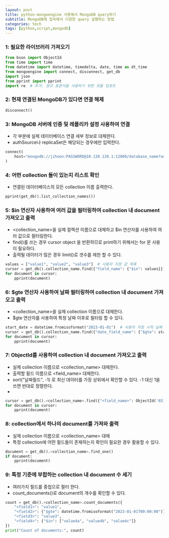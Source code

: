 ```yaml
---
layout: post
title: python-mongoengine 사용해서 MongoDB query하기
subtitle: MongoDB에 접속해서 다양한 query 실행하는 방법
categories: tech
tags: [python,script,mongodb]
---
```


### 1: 필요한 라이브러리 가져오기
```python
from bson import ObjectId
from time import time
from datetime import datetime, timedelta, date, time as dt_time
from mongoengine import connect, disconnect, get_db
import json
from pprint import pprint
import re  # 추가: 정규 표현식을 사용하기 위한 모듈 임포트
```

### 2: 현재 연결된 MongoDB가 있다면 연결 해제
```python
disconnect()
```

### 3: MongoDB 서버에 인증 및 레플리카 설정 사용하여 연결
- 각 부분에 실제 데이터베이스 연결 세부 정보로 대체한다.
- authSource나 replicaSet은 해당되는 경우에만 입력한다.
```python
connect(
    host="mongodb://jihoon:PASSWORD@10.120.120.1:12000/database_name?authSource=mongodbxxx&replicaSet=mdb-repl10"
)
```

### 4: 어떤 collection 들이 있는지 리스트 확인
- 연결된 데이터베이스의 모든 collection 이름 출력한다.
```python
pprint(get_db().list_collection_names())
```

### 5: $in 연산자 사용하여 여러 값을 필터링하여 collection 내 document 가져오고 출력
- <collection_name>을 실제 컬렉션 이름으로 대체하고 $in 연산자를 사용하여 여러 값으로 필터링한다.
- find()를 쓰는 경우 cursor object 을 반환하므로 print하기 위해서는 for 문 사용이 필요하다.
- 출력될 데이터가 많은 경우 limit()로 갯수를 제한 할 수 있다.
```python
values = ["value1", "value2", "value3"]  # 사용자 지정 값 목록
cursor = get_db().collection_name.find({"field_name": {"$in": values}}).limit(10)
for document in cursor:
    pprint(document)
```

### 6: $gte 연산자 사용하여 날짜 필터링하여 collection 내 document 가져오고 출력
- <collection_name>을 실제 collection 이름으로 대체한다.
- $gte 연산자를 사용하여 특정 날짜 이후로 필터링 할 수 있다.
```python
start_date = datetime.fromisoformat("2023-01-01")  # 사용자 지정 시작 날짜
cursor = get_db().collection_name.find({"date_field_name": {"$gte": start_date}}).limit(10)
for document in cursor:
    pprint(document)
```

### 7: ObjectId를 사용하여 collection 내 document 가져오고 출력
- 실제 collection 이름으로 <collection_name> 대체한다.
- 출력할 필드 이름으로 <field_name> 대체한다.
- sort("날짜필드", -1) 로 최신 데이터를 가장 상위에서 확인할 수 있다. -1 대신 1을 쓰면 반대로 정렬한다.
- 
```python
cursor = get_db().<collection_name>.find({"<field_name>": ObjectId('6515c6c1fb')}).sort("created_at", -1).limit(2)
for document in cursor:
    pprint(document)
```

### 8: collection에서 하나의 document를 가져와 출력
- 실제 collection 이름으로 <collection_name> 대체
- 특정 collection에 어떤 필드들이 존재하는지 확인이 필요한 경우 활용할 수 있다.
```python
document = get_db().<collection_name>.find_one()
if document:
    pprint(document)
```

### 9: 특정 기준에 부합하는 collection 내 document 수 세기
- 여러가지 필드를 중첩으로 필터 한다.
- count_documents()로 document의 개수를 확인할 수 있다.
```python
count = get_db().<collection_name>.count_documents({
    "<field1>": "value1",
    "<field2>": {"$gte": datetime.fromisoformat("2023-01-01T00:00:00")},
    "<field3>": "value3",
    "<field4>": {"$in": ["value4a", "value4b", "value4c"]}
})
print("Count of documents:", count)
```

